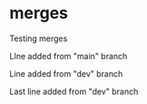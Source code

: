 # merges
Testing merges


LIne added from "main" branch

Line added from "dev" branch


Last line added from "dev" branch